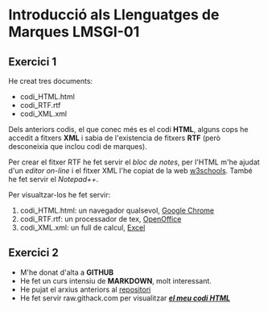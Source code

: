 # Introducció als Llenguatges de Marques LMSGI-01

## Exercici 1

He creat tres documents:
* codi_HTML.html
* codi_RTF.rtf
* codi_XML.xml

Dels anteriors codis, el que conec més es el codi **HTML**, alguns cops he accedit a fitxers **XML** i sabia de l'existencia de fitxers **RTF** (però desconeixia que inclou codi de marques).

Per crear el fitxer RTF he fet servir el _bloc de notes_, per l'HTML m'he ajudat d'un _editor on-line_ i el fitxer XML l'he copiat de la web [w3schools](https://www.w3schools.com/xml/cd_catalog.xml). També he fet servir el _Notepad++_.

Per visualtzar-los he fet servir:

1. codi_HTML.html: un navegador qualsevol, [Google Chrome](https://drive.google.com/file/d/1OxKaLlw0QriALtwlBgFDBZsI6idz3L99/view?usp=sharing)
2. codi_RTF.rtf: un processador de tex, [OpenOffice](https://drive.google.com/file/d/1F26BWTWiz68z94VTV8M7Ko30sSucc-Q8/view?usp=sharing)
3. codi_XML.xml: un full de calcul, [Excel](https://drive.google.com/file/d/1vaeoT0XW7d3_6x-Nd07Cj47NTN9BKP9M/view?usp=sharing)

## Exercici 2

* M'he donat d'alta a **GITHUB**
* He fet un curs intensiu de **MARKDOWN**, molt interessant.
* He pujat el arxius anteriors al [repositori](https://github.com/bielalzina/LMSGI)
* He fet servir raw.githack.com per visualitzar [**_el meu codi HTML_**](https://raw.githack.com/bielalzina/LMSGI/master/codi_HTML.html)
